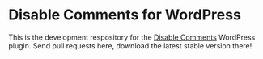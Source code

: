 # Disable Comments for WordPress

This is the development respository for the [Disable Comments](http://wordpress.org/extend/plugins/disable-comments/) WordPress plugin. Send pull requests here, download the latest stable version there!